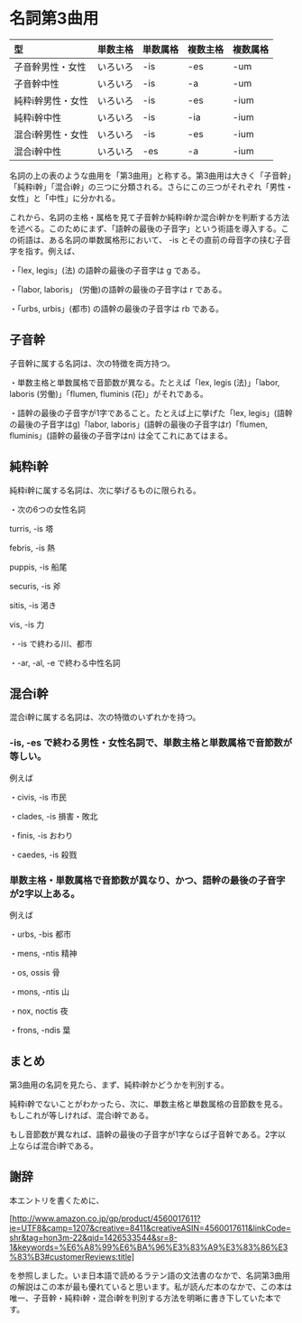 # 名詞第3曲用

|型               |単数主格|単数属格|複数主格|複数属格|
|:---|:--|:--|:--|:--|
|子音幹男性・女性 |いろいろ|-is     |-es     |-um |
|子音幹中性       |いろいろ|-is     |-a      |-um |
|純粋i幹男性・女性|いろいろ|-is     |-es     |-ium|
|純粋i幹中性      |いろいろ|-is     |-ia     |-ium|
|混合i幹男性・女性|いろいろ|-is     |-es     |-ium|
|混合i幹中性      |いろいろ|-es     |-a      |-ium|

名詞の上の表のような曲用を「第3曲用」と称する。第3曲用は大きく「子音幹」「純粋i幹」「混合i幹」の三つに分類される。さらにこの三つがそれぞれ「男性・女性」と「中性」に分かれる。

これから、名詞の主格・属格を見て子音幹か純粋i幹か混合i幹かを判断する方法を述べる。このためにまず、「語幹の最後の子音字」という術語を導入する。この術語は、ある名詞の単数属格形において、 -is とその直前の母音字の挟む子音字を指す。例えば、

・「lex, legis」(法) の語幹の最後の子音字は g である。

・「labor, laboris」 (労働)の語幹の最後の子音字は r である。

・「urbs, urbis」(都市) の語幹の最後の子音字は rb である。


## 子音幹

子音幹に属する名詞は、次の特徴を両方持つ。

・単数主格と単数属格で音節数が異なる。たとえば「lex, legis (法)」「labor, laboris (労働)」「flumen, fluminis (花)」がそれである。

・語幹の最後の子音字が1字であること。たとえば上に挙げた「lex, legis」(語幹の最後の子音字はg)「labor, laboris」(語幹の最後の子音字はr)「flumen, fluminis」(語幹の最後の子音字はn) は全てこれにあてはまる。

## 純粋i幹

純粋i幹に属する名詞は、次に挙げるものに限られる。

・次の6つの女性名詞

turris, -is 塔

febris, -is 熱

puppis, -is 船尾

securis, -is 斧

sitis, -is 渇き

vis, -is 力

・-is で終わる川、都市

・-ar, -al, -e で終わる中性名詞

## 混合i幹

混合i幹に属する名詞は、次の特徴のいずれかを持つ。


### -is, -es で終わる男性・女性名詞で、単数主格と単数属格で音節数が等しい。

例えば

・civis, -is 市民

・clades, -is 損害・敗北

・finis, -is おわり

・caedes, -is 殺戮

### 単数主格・単数属格で音節数が異なり、かつ、語幹の最後の子音字が2字以上ある。

例えば

・urbs, -bis 都市

・mens, -ntis 精神

・os, ossis 骨

・mons, -ntis 山

・nox, noctis 夜

・frons, -ndis 葉

## まとめ

第3曲用の名詞を見たら、まず、純粋i幹かどうかを判別する。

純粋i幹でないことがわかったら、次に、単数主格と単数属格の音節数を見る。もしこれが等しければ、混合i幹である。

もし音節数が異なれば、語幹の最後の子音字が1字ならば子音幹である。2字以上ならば混合i幹である。

## 謝辞

本エントリを書くために、

[http://www.amazon.co.jp/gp/product/4560017611?ie=UTF8&camp=1207&creative=8411&creativeASIN=4560017611&linkCode=shr&tag=hon3m-22&qid=1426533544&sr=8-1&keywords=%E6%A8%99%E6%BA%96%E3%83%A9%E3%83%86%E3%83%B3#customerReviews:title]

を参照しました。いま日本語で読めるラテン語の文法書のなかで、名詞第3曲用の解説はこの本が最も優れていると思います。私が読んだ本のなかで、この本は唯一、子音幹・純粋i幹・混合i幹を判別する方法を明晰に書き下していた本です。
